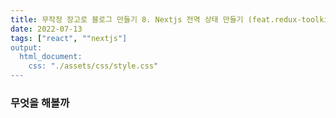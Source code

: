```yaml
---
title: 무작정 장고로 블로그 만들기 8. Nextjs 전역 상태 만들기 (feat.redux-toolkit)
date: 2022-07-13
tags: ["react", ""nextjs"]
output:
  html_document:
    css: "./assets/css/style.css"
---
```


### 무엇을 해볼까

